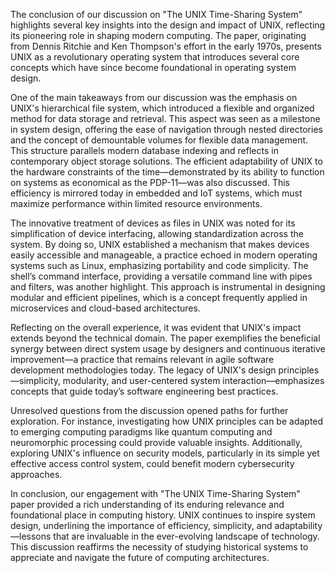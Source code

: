 The conclusion of our discussion on "The UNIX Time-Sharing System" highlights several key insights into the design and impact of UNIX, reflecting its pioneering role in shaping modern computing. The paper, originating from Dennis Ritchie and Ken Thompson's effort in the early 1970s, presents UNIX as a revolutionary operating system that introduces several core concepts which have since become foundational in operating system design.

One of the main takeaways from our discussion was the emphasis on UNIX's hierarchical file system, which introduced a flexible and organized method for data storage and retrieval. This aspect was seen as a milestone in system design, offering the ease of navigation through nested directories and the concept of demountable volumes for flexible data management. This structure parallels modern database indexing and reflects in contemporary object storage solutions. The efficient adaptability of UNIX to the hardware constraints of the time—demonstrated by its ability to function on systems as economical as the PDP-11—was also discussed. This efficiency is mirrored today in embedded and IoT systems, which must maximize performance within limited resource environments.

The innovative treatment of devices as files in UNIX was noted for its simplification of device interfacing, allowing standardization across the system. By doing so, UNIX established a mechanism that makes devices easily accessible and manageable, a practice echoed in modern operating systems such as Linux, emphasizing portability and code simplicity. The shell’s command interface, providing a versatile command line with pipes and filters, was another highlight. This approach is instrumental in designing modular and efficient pipelines, which is a concept frequently applied in microservices and cloud-based architectures.

Reflecting on the overall experience, it was evident that UNIX's impact extends beyond the technical domain. The paper exemplifies the beneficial synergy between direct system usage by designers and continuous iterative improvement—a practice that remains relevant in agile software development methodologies today. The legacy of UNIX's design principles—simplicity, modularity, and user-centered system interaction—emphasizes concepts that guide today’s software engineering best practices.

Unresolved questions from the discussion opened paths for further exploration. For instance, investigating how UNIX principles can be adapted to emerging computing paradigms like quantum computing and neuromorphic processing could provide valuable insights. Additionally, exploring UNIX's influence on security models, particularly in its simple yet effective access control system, could benefit modern cybersecurity approaches.

In conclusion, our engagement with "The UNIX Time-Sharing System" paper provided a rich understanding of its enduring relevance and foundational place in computing history. UNIX continues to inspire system design, underlining the importance of efficiency, simplicity, and adaptability—lessons that are invaluable in the ever-evolving landscape of technology. This discussion reaffirms the necessity of studying historical systems to appreciate and navigate the future of computing architectures.